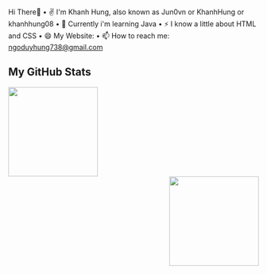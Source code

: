 Hi There👋
  • ✌  I'm Khanh Hung, also known as Jun0vn or KhanhHung or khanhhung08
  • 🌱 Currently i'm learning Java
  • ⚡ I know a little about HTML and CSS
  • 😄 My Website: 
  • 📫 How to reach me: ngoduyhung738@gmail.com
  
  ## My GitHub Stats
  
<div align="left">
  <img height="180em" src="https://github-readme-stats.vercel.app/api?username=Jun0vn&count_private=true&show_icons=true&theme=dracula" />
</div>
<div align="right">
  <img height="180em" src="[![Top Langs](https://github-readme-stats.vercel.app/api/top-langs/?username=Jun0vn&layout=compact)](https://github.com/Jun0vn/github-readme-stats)
" />
</div>
